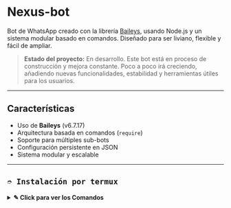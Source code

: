 # Nexus-bot

Bot de WhatsApp creado con la librería [Baileys](https://github.com/WhiskeySockets/Baileys), usando Node.js y un sistema modular basado en comandos. Diseñado para ser liviano, flexible y fácil de ampliar.

> **Estado del proyecto:** En desarrollo. Este bot está en proceso de construcción y mejora constante. Poco a poco irá creciendo, añadiendo nuevas funcionalidades, estabilidad y herramientas útiles para los usuarios.

---

## Características

- Uso de **Baileys** (v6.7.17)
- Arquitectura basada en comandos (`require`)
- Soporte para múltiples sub-bots
- Configuración persistente en JSON
- Sistema modular y escalable

---

## **`➮ Instalación por termux`**

<details>
 <summary><b> ✎ Click para ver los Comandos </b></summary>

😄 **Instalación manual por termux** 😄
❗Nota: Copie y pegue los comandos en termux uno por uno.
```bash
termux-setup-storage
```

```bash
apt update && apt upgrade && pkg install -y git nodejs ffmpeg imagemagick yarn
```

```bash
git clone https://github.com/eljhonwtf22/Nexus-bot.git
```
```bash
cd Nexus-bot
```
```bash
yarn install
```

```bash
npm install
```

```bash
npm update
```

```bash
npm start
```

> Si aparece (Y/I/N/O/D/Z) [default=N] ? use la letra "y" + "ENTER" para continuar con la instalación

 **Activar en caso de detenerse en termux**

> Si después de instalar el bot en Termux se detiene (pantalla en blanco, pérdida de conexión a Internet, reinicio del dispositivo), sigue estos pasos:

 Abre Termux y navega al directorio del bot:
   
   ```bash
(1)   cd Nexus-bot
(2)   cd /sdcard/Nexus-bot
   ```

❒ Inicia el bot nuevamente:
  
   ```bash
    npm start
   ```
Requisitos❗

Node.js 16 o superior

WhatsApp con número válido

Conexión a Internet estable

Termux o terminal compatible

Contribuciones 😃

Este bot está en construcción, pero si quieres aportar ideas, reportar bugs o contribuir con código, eres bienvenido/a. Las pull requests serán revisadas con gusto.

Licencia

MIT License © 2025 eljhonwtf22
